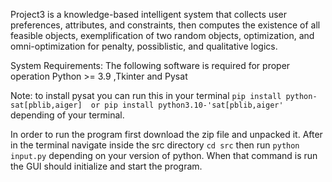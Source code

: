 Project3 is a knowledge-based intelligent system that collects user preferences,
attributes, and constraints, then computes the existence of all feasible objects,
exemplification of two random objects, optimization, and omni-optimization for penalty,
possiblistic, and qualitative logics.


System Requirements:
The following software is required for proper operation
Python >= 3.9
,Tkinter and  Pysat

Note: to install pysat you can run this in your terminal
```pip install python-sat[pblib,aiger]  or pip install python3.10-'sat[pblib,aiger'``` depending of your terminal.

In order to run the program  first download the zip file and unpacked it.  After in the terminal navigate inside the src directory ```cd src``` then run ```python input.py``` depending on your version of python. When that command is run the GUI should initialize and start the program.